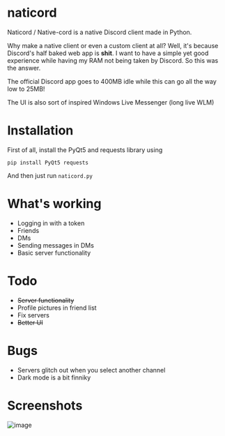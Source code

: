 # naticord
Naticord / Native-cord is a native Discord client made in Python.

Why make a native client or even a custom client at all? Well, it's because Discord's half baked web app is **shit**. I want to have a simple yet good experience while having my RAM not being taken by Discord. So this was the answer.

The official Discord app goes to 400MB idle while this can go all the way low to 25MB!

The UI is also sort of inspired Windows Live Messenger (long live WLM)
# Installation
First of all, install the PyQt5 and requests library using
```
pip install PyQt5 requests
```
And then just run `naticord.py`
# What's working
- Logging in with a token
- Friends
- DMs
- Sending messages in DMs
- Basic server functionality
# Todo
- ~~Server functionality~~
- Profile pictures in friend list
- Fix servers
- ~~Better UI~~
# Bugs
- Servers glitch out when you select another channel
- Dark mode is a bit finniky
# Screenshots
![image](https://github.com/n1d3v/naticord/assets/135556230/c934124c-e1cf-4a38-808b-b6e1f66c8079)
